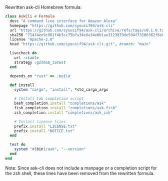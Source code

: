 Rewritten ask-cli Homebrew formula:

```ruby
class AskCli < Formula
  desc "A command line interface for Amazon Alexa"
  homepage "https://github.com/syousif94/ask-cli"
  url "https://github.com/syousif94/ask-cli/archive/refs/tags/v0.1.0.tar.gz"
  sha256 "714f4ee9c901f4b3cc75b7a34e6a34e0b1ae3123879de594f73186362f8e09aa"
  license "Apache-2.0"
  head "https://github.com/syousif94/ask-cli.git", branch: "main"

  livecheck do
    url :stable
    strategy :github_latest
  end

  depends_on "rust" => :build

  def install
    system "cargo", "install", *std_cargo_args

    # Install tab completion script
    bash_completion.install "completions/ask"
    fish_completion.install "completions/ask.fish"
    zsh_completion.install "completions/ask_zsh"

    # Install license files
    prefix.install "LICENSE.txt"
    prefix.install "NOTICE.txt"
  end

  test do
    system "#{bin}/ask", "--version"
  end
end
```

Note: Since ask-cli does not include a manpage or a completion script for the zsh shell, these lines have been removed from the rewritten formula.